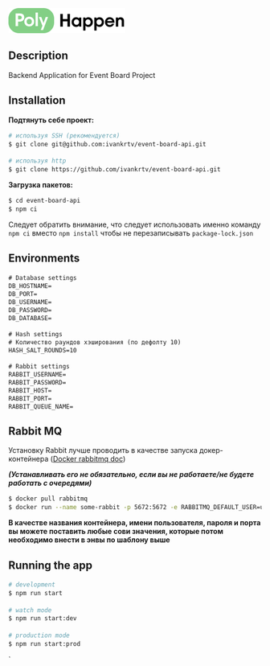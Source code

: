 ![img.png](github/images/ph.jpg)

## Description

Backend Application for Event Board Project

## Installation

**Подтянуть себе проект:**
```bash
# используя SSH (рекомендуется)
$ git clone git@github.com:ivankrtv/event-board-api.git

# используя http
$ git clone https://github.com/ivankrtv/event-board-api.git
```

**Загрузка пакетов:**
```bash
$ cd event-board-api
$ npm ci
```

Следует обратить внимание, что следует использовать именно команду `npm ci` вместо `npm install` чтобы не 
перезаписывать `package-lock.json` 

## Environments
```dotenv
# Database settings
DB_HOSTNAME=
DB_PORT=
DB_USERNAME=
DB_PASSWORD=
DB_DATABASE=

# Hash settings
# Количество раундов хэширования (по дефолту 10)
HASH_SALT_ROUNDS=10

# Rabbit settings
RABBIT_USERNAME=
RABBIT_PASSWORD=
RABBIT_HOST=
RABBIT_PORT=
RABBIT_QUEUE_NAME=
```

## Rabbit MQ
Установку Rabbit лучше проводить в качестве запуска докер-контейнера
([Docker rabbitmq doc](https://hub.docker.com/_/rabbitmq))

**_(Устанавливать его не обязательно, если вы не работаете/не будете работать с очередями)_**

```bash
$ docker pull rabbitmq
$ docker run --name some-rabbit -p 5672:5672 -e RABBITMQ_DEFAULT_USER=user -e RABBITMQ_DEFAULT_PASS=password rabbitmq:3
```

**В качестве названия контейнера, имени пользователя, пароля и порта вы можете поставить любые сови значения, 
которые потом необходимо внести в энвы по шаблону выше** 

## Running the app

```bash
# development
$ npm run start

# watch mode
$ npm run start:dev

# production mode
$ npm run start:prod
```
`
